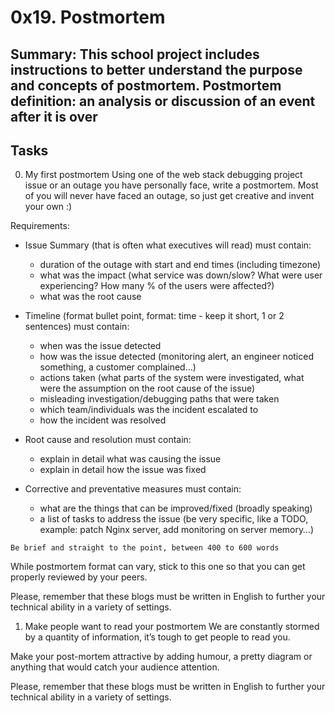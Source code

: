 # 0x19. Postmortem
Summary:
This school project includes instructions to better understand the purpose and concepts of postmortem.
Postmortem definition: an analysis or discussion of an event after it is over
---
## Tasks
0. My first postmortem 
Using one of the web stack debugging project issue or an outage you have personally face, write a postmortem. Most of you will never have faced an outage, so just get creative and invent your own :)

Requirements:

   * Issue Summary (that is often what executives will read) must contain:
       * duration of the outage with start and end times (including timezone)
       * what was the impact (what service was down/slow? What were user experiencing? How many % of the users were affected?)
       * what was the root cause

   * Timeline (format bullet point, format: time - keep it short, 1 or 2 sentences) must contain:
       * when was the issue detected
       * how was the issue detected (monitoring alert, an engineer noticed something, a customer complained…)
       * actions taken (what parts of the system were investigated, what were the assumption on the root cause of the issue)
       * misleading investigation/debugging paths that were taken
       * which team/individuals was the incident escalated to
       * how the incident was resolved

   * Root cause and resolution must contain:
       * explain in detail what was causing the issue
       * explain in detail how the issue was fixed

   * Corrective and preventative measures must contain:
       * what are the things that can be improved/fixed (broadly speaking)
       * a list of tasks to address the issue (be very specific, like a TODO, example: patch Nginx server, add monitoring on server memory…)

    Be brief and straight to the point, between 400 to 600 words

While postmortem format can vary, stick to this one so that you can get properly reviewed by your peers.

Please, remember that these blogs must be written in English to further your technical ability in a variety of settings.

1. Make people want to read your postmortem 
We are constantly stormed by a quantity of information, it’s tough to get people to read you.

Make your post-mortem attractive by adding humour, a pretty diagram or anything that would catch your audience attention.

Please, remember that these blogs must be written in English to further your technical ability in a variety of settings.

